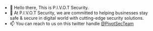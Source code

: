 - 👋 Hello there, This is P.I.V.O.T Security.
- 👀 At P.I.V.O.T Security, we are committed to helping businesses stay safe & secure in digital world with cutting-edge security solutions.
- 📫 You can reach to us on this twitter handle [@PivotSecTeam](https://twitter.com/PivotSecTeam)
